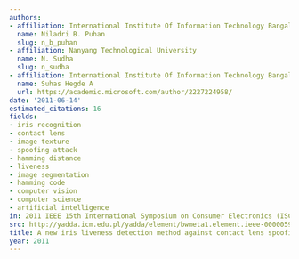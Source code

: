 ```yaml
---
authors:
- affiliation: International Institute Of Information Technology Bangalore
  name: Niladri B. Puhan
  slug: n_b_puhan
- affiliation: Nanyang Technological University
  name: N. Sudha
  slug: n_sudha
- affiliation: International Institute Of Information Technology Bangalore
  name: Suhas Hegde A
  url: https://academic.microsoft.com/author/2227224958/
date: '2011-06-14'
estimated_citations: 16
fields:
- iris recognition
- contact lens
- image texture
- spoofing attack
- hamming distance
- liveness
- image segmentation
- hamming code
- computer vision
- computer science
- artificial intelligence
in: 2011 IEEE 15th International Symposium on Consumer Electronics (ISCE)
src: http://yadda.icm.edu.pl/yadda/element/bwmeta1.element.ieee-000005973786
title: A new iris liveness detection method against contact lens spoofing
year: 2011
---
```

